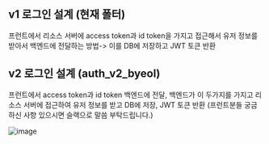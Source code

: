 ## v1 로그인 설계 (현재 폴터)

프런트에서 리소스 서버에 access token과 id token을 가지고 접근해서 유저 정보를 받아서 백엔드에 전달하는 방법-> 이를 DB에 저장하고 JWT 토큰 반환

## v2 로그인 설계 (auth_v2_byeol)
프런트에서 access token과 id token 백엔드에 전달, 백엔드가 이 두가지를 가지고 리소스 서버에 접근하여 유저 정보를 받고 DB에 저장, JWT 토큰 반환
(프런트분들 궁금하신 사항 있으시면 슬랙으로 말씀 부탁드립니다.)

![image](https://user-images.githubusercontent.com/108210958/235381155-e39fd5c6-124f-4eac-9f0b-fdab67ee659b.png)

